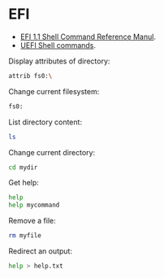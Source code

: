 # EFI

 * [EFI 1.1 Shell Command Reference Manul](https://manuais.iessanclemente.net/images/a/a6/EFI-ShellCommandManual.pdf).
 * [UEFI Shell commands](https://techlibrary.hpe.com/docs/iss/proliant_uefi/UEFI_TM_030617/GUID-D7147C7F-2016-0901-0A6D-000000000E1B.html).

Display attributes of directory:
```bash
attrib fs0:\
```

Change current filesystem:
```sh
fs0:
```

List directory content:
```sh
ls
```

Change current directory:
```bash
cd mydir
```

Get help:
```sh
help
help mycommand
```

Remove a file:
```sh
rm myfile
```

Redirect an output:
```sh
help > help.txt
```
